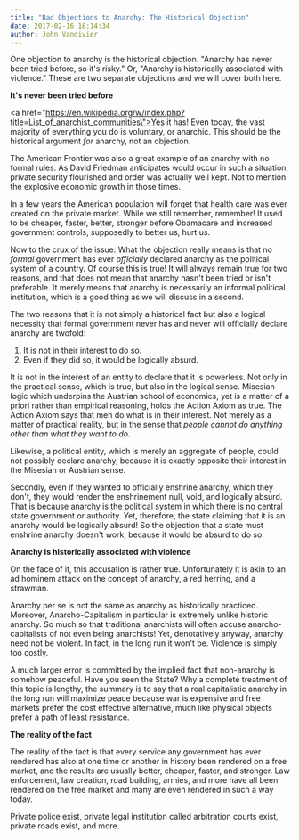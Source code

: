```yaml
---
title: "Bad Objections to Anarchy: The Historical Objection"
date: 2017-02-16 18:14:34
author: John Vandivier
---
```




One objection to anarchy is the historical objection. \"Anarchy has never been tried before, so it's risky.\" Or, \"Anarchy is historically associated with violence.\" These are two separate objections and we will cover both here.

<strong>It's never been tried before</strong>

<a href=\"https://en.wikipedia.org/w/index.php?title=List_of_anarchist_communities\">Yes it has</a>! Even today, the vast majority of everything you do is voluntary, or anarchic. This should be the historical argument <em>for </em>anarchy, not an objection.

The American Frontier was also a great example of an anarchy with no formal rules. As David Friedman anticipates would occur in such a situation, private security flourished and order was actually well kept. Not to mention the explosive economic growth in those times.

In a few years the American population will forget that health care was ever created on the private market. While we still remember, remember! It used to be cheaper, faster, better, stronger before Obamacare and increased government controls, supposedly to better us, hurt us.

Now to the crux of the issue: What the objection really means is that no <em>formal</em> government has ever <em>officially </em>declared anarchy as the political system of a country. Of course this is true! It will always remain true for two reasons, and that does not mean that anarchy hasn't been tried or isn't preferable. It merely means that anarchy is necessarily an informal political institution, which is a good thing as we will discuss in a second.

The two reasons that it is not simply a historical fact but also a logical necessity that formal government never has and never will officially declare anarchy are twofold:
<ol>
 	<li>It is not in their interest to do so.</li>
 	<li>Even if they did so, it would be logically absurd.</li>
</ol>
It is not in the interest of an entity to declare that it is powerless. Not only in the practical sense, which is true, but also in the logical sense. Misesian logic which underpins the Austrian school of economics, yet is a matter of a priori rather than empirical reasoning, holds the Action Axiom as true. The Action Axiom says that men do what is in their interest. Not merely as a matter of practical reality, but in the sense that <em>people cannot do anything other than what they want to do.</em>

Likewise, a political entity, which is merely an aggregate of people, could not possibly declare anarchy, because it is exactly opposite their interest in the Misesian or Austrian sense.

Secondly, even if they wanted to officially enshrine anarchy, which they don't, they would render the enshrinement null, void, and logically absurd. That is because anarchy is the political system in which there is no central state government or authority. Yet, therefore, the state claiming that it is an anarchy would be logically absurd! So the objection that a state must enshrine anarchy doesn't work, because it would be absurd to do so.

<strong>Anarchy is historically associated with violence</strong>

On the face of it, this accusation is rather true. Unfortunately it is akin to an ad hominem attack on the concept of anarchy, a red herring, and a strawman.

Anarchy per se is not the same as anarchy as historically practiced. Moreover, Anarcho-Capitalism in particular is extremely unlike historic anarchy. So much so that traditional anarchists will often accuse anarcho-capitalists of not even being anarchists! Yet, denotatively anyway, anarchy need not be violent. In fact, in the long run it won't be. Violence is simply too costly.

A much larger error is committed by the implied fact that non-anarchy is somehow peaceful. Have you seen the State? Why a complete treatment of this topic is lengthy, the summary is to say that a real capitalistic anarchy in the long run will maximize peace because war is expensive and free markets prefer the cost effective alternative, much like physical objects prefer a path of least resistance.

<strong>The reality of the fact</strong>

The reality of the fact is that every service any government has ever rendered has also at one time or another in history been rendered on a free market, and the results are usually better, cheaper, faster, and stronger. Law enforcement, law creation, road building, armies, and more have all been rendered on the free market and many are even rendered in such a way today.

Private police exist, private legal institution called arbitration courts exist, private roads exist, and more.